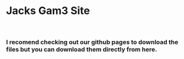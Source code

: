<h1>Jacks Gam3 Site</h1>
<br>
<h3>I recomend checking out our github pages to download the files but you can download them directly from here.</h3>

